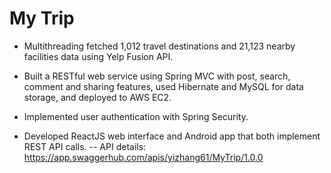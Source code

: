 # My Trip

- Multithreading fetched 1,012 travel destinations and 21,123 nearby facilities data using Yelp Fusion API.

- Built a RESTful web service using Spring MVC with post, search, comment and sharing features, used Hibernate and MySQL for data storage, and deployed to AWS EC2.

- Implemented user authentication with Spring Security.

- Developed ReactJS web interface and Android app that both implement REST API calls.
-- API details: https://app.swaggerhub.com/apis/yizhang61/MyTrip/1.0.0